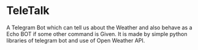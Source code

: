 # TeleTalk
A Telegram Bot which can tell us about the Weather and also behave as a Echo BOT if some other command is Given.
It is made by simple python libraries of telegram bot and use of Open Weather API.
